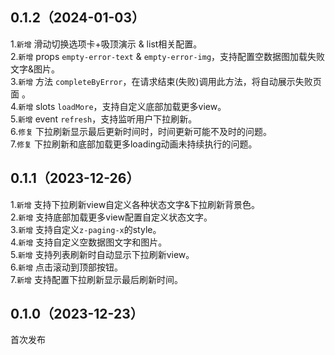 ## 0.1.2（2024-01-03）
1.`新增` 滑动切换选项卡+吸顶演示 & list相关配置。  
2.`新增` props `empty-error-text` & `empty-error-img`，支持配置空数据图加载失败文字&图片。  
3.`新增` 方法 `completeByError`，在请求结束(失败)调用此方法，将自动展示失败页面 。  
4.`新增` slots `loadMore`，支持自定义底部加载更多view。  
5.`新增` event `refresh`，支持监听用户下拉刷新。  
6.`修复` 下拉刷新显示最后更新时间时，时间更新可能不及时的问题。  
7.`修复` 下拉刷新和底部加载更多loading动画未持续执行的问题。  
## 0.1.1（2023-12-26）
1.`新增` 支持下拉刷新view自定义各种状态文字&下拉刷新背景色。  
2.`新增` 支持底部加载更多view配置自定义状态文字。  
3.`新增` 支持自定义`z-paging-x`的style。  
4.`新增` 支持自定义空数据图文字和图片。  
5.`新增` 支持列表刷新时自动显示下拉刷新view。  
6.`新增` 点击滚动到顶部按钮。  
7.`新增` 支持配置下拉刷新显示最后刷新时间。  
## 0.1.0（2023-12-23）
首次发布
